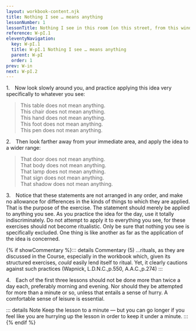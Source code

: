 ```yaml
---
layout: workbook-content.njk
title: Nothing I see … means anything
lessonNumber: 1
lessonTitle: Nothing I see in this room [on this street, from this window, in this place] means anything.
reference: W-pI.1
eleventyNavigation:
  key: W-pI.1
  title: W-pI.1 Nothing I see … means anything
  parent: W-pI
  order: 1
prev: W-in
next: W-pI.2
---
```


1. Now look slowly around you, and practice applying this idea very specifically to whatever you see:

>This table does not mean anything.  
This chair does not mean anything.  
This hand does not mean anything.  
This foot does not mean anything.  
This pen does not mean anything.  

2. Then look farther away from your immediate area, and apply the idea to a wider range:

>That door does not mean anything.  
That body does not mean anything.  
That lamp does not mean anything.  
That sign does not mean anything.  
That shadow does not mean anything.

3. Notice that these statements are not arranged in any order, and make no allowance for differences in the kinds of things to which they are applied. 
That is the purpose of the exercise. 
The statement should merely be applied to anything you see. 
As you practice the idea for the day, use it totally indiscriminately. 
Do not attempt to apply it to everything you see, for these exercises should not become ritualistic. 
Only be sure that nothing you see is specifically excluded. 
One thing is like another as far as the application of the idea is concerned.

{% if showCommentary %}::: details Commentary
(5) …rituals, as they are discussed in the Course, especially in the workbook which, given its structured exercises, *could* easily lend itself to ritual. Yet, it clearly cautions against such practices (Wapnick, L.D.N.C.,p.550, A.A.C.,p.274)
:::

<a name="w-pi-1-4"></a>4. Each of the first three lessons should not be done more than twice a day each, preferably morning and evening. Nor should they be attempted for more than a minute or so, unless that entails a sense of hurry. A comfortable sense of leisure is essential.

::: details Note
Keep the lesson to a minute — but you can go longer if you feel like you are hurrying up the lesson in order to keep it under a minute.
::: {% endif %}
